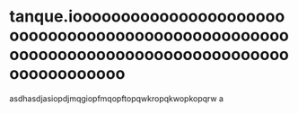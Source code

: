 # tanque.ioooooooooooooooooooooooooooooooooooooooooooooooooooooooooooooooooooooooooooooooooooooooooooo
asdhasdjasiopdjmqgiopfmqopftopqwkropqkwopkopqrw
a
